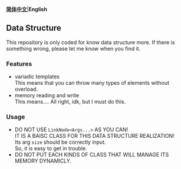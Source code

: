 [**简体中文**](README_zh-Hans.md)|**English**  
## Data Structure  
This repository is only coded for know data structure more. If there is something wrong, please let me know when you find it.
### Features  
- variadic templates  
  This means that you can throw many types of elements without overload.  
- memory reading and write  
  This means.... All right, idk, but I must do this.


### Usage  
- DO NOT USE `LinkNode<Args...>` AS YOU CAN!  
  IT IS A BAISC CLASS FOR THIS DATA STRUCTURE REALIZATION!  
  Its arg `size` should be correctly input.  
  So, it is easy to get in trouble.  
- DO NOT PUT EACH KINDS OF CLASS THAT WILL MANAGE ITS MEMORY DYNAMICLY.  